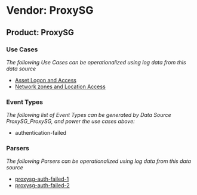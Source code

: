 Vendor: ProxySG
===============
Product: ProxySG
----------------

### Use Cases

_The following Use Cases can be operationalized using log data from this data source_

* [Asset Logon and Access](../UseCases/usecase_asset_logon_and_access.md)
* [Network zones and Location Access](../UseCases/usecase_network_zones_and_location_access.md)


### Event Types

_The following list of Event Types can be generated by Data Source ProxySG_ProxySG, and power the use cases above:_

- authentication-failed


### Parsers

_The following Parsers can be operationalized using log data from this data source_

* [proxysg-auth-failed-1](../Parsers/parserContent_proxysg-auth-failed-1.md)
* [proxysg-auth-failed-2](../Parsers/parserContent_proxysg-auth-failed-2.md)
